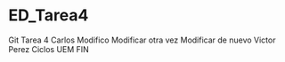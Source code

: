# ED_Tarea4
Git Tarea 4
Carlos
Modifico
Modificar otra vez
Modificar de nuevo
Victor Perez
Ciclos UEM
FIN
